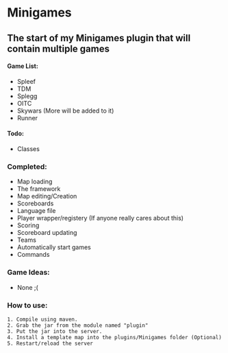 # Minigames
## The start of my Minigames plugin that will contain multiple games
#### Game List:
* Spleef
* TDM
* Splegg
* OITC
* Skywars (More will be added to it)
* Runner

#### Todo: 
* Classes

### Completed:
* Map loading
* The framework
* Map editing/Creation
* Scoreboards
* Language file
* Player wrapper/registery (If anyone really cares about this)
* Scoring
* Scoreboard updating
* Teams
* Automatically start games
* Commands

### Game Ideas:
* None ;(

### How to use:
```
1. Compile using maven.
2. Grab the jar from the module named "plugin"
3. Put the jar into the server.
4. Install a template map into the plugins/Minigames folder (Optional)
5. Restart/reload the server
```
